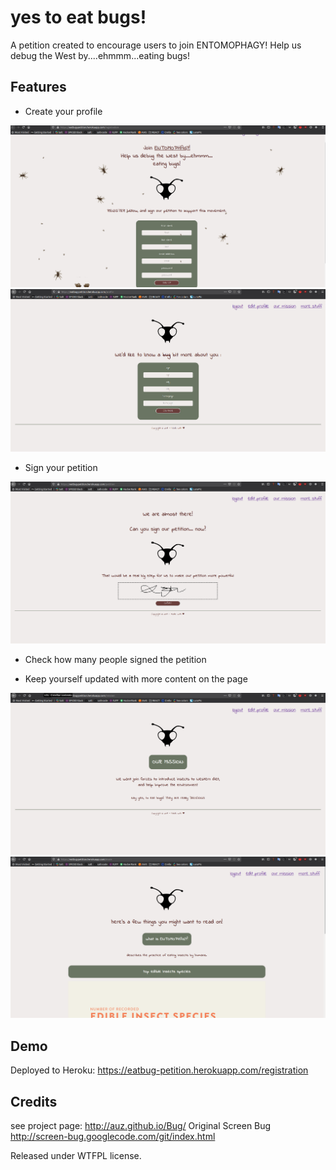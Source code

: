 **yes to eat bugs!**
===========
A petition created to encourage users to join ENTOMOPHAGY!
Help us debug the West by....ehmmm...eating bugs!


Features
--------

* Create your profile

![registration](/public/screens/registration.png)
![registration2](/public/screens/registration2.png)

* Sign your petition

![sign](/public/screens/sign.png)

* Check how many people signed the petition

* Keep yourself updated with more content on the page

![mission](/public/screens/mission.png)
![more](/public/screens/more.png)


Demo
----

Deployed to Heroku:
https://eatbug-petition.herokuapp.com/registration

Credits
-------

see project page: http://auz.github.io/Bug/
Original Screen Bug http://screen-bug.googlecode.com/git/index.html

Released under WTFPL license.

